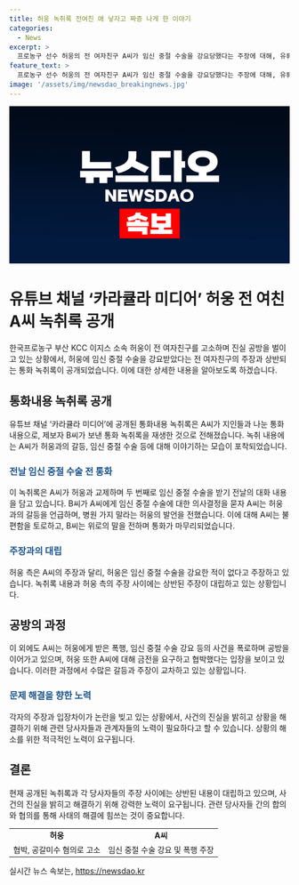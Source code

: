 ```yaml
---
title: 허웅 녹취록 전여친 애 낳자고 짜증 나게 한 이야기
categories:
  - News
excerpt: >
  프로농구 선수 허웅의 전 여자친구 A씨가 임신 중절 수술을 강요당했다는 주장에 대해, 유튜브 채널 카라큘라 미디어에서 전화 녹취록이 공개되었다. 녹취록에는 A씨가 허웅과의 교제로 두 번째 임신 중절 수술을 받기 전날에 대한 대화가 포착되었는데, 이에 대한 허웅의 주장과는 상반된 내용이었다. 이에 대한 여러 주장과 갈등 중에 허웅은 A씨를 고소하며 사건이 공방되고 있다.
feature_text: >
  프로농구 선수 허웅의 전 여자친구 A씨가 임신 중절 수술을 강요당했다는 주장에 대해, 유튜브 채널 카라큘라 미디어에서 전화 녹취록이 공개되었다. 녹취록에는 A씨가 허웅과의 교제로 두 번째 임신 중절 수술을 받기 전날에 대한 대화가 포착되었는데, 이에 대한 허웅의 주장과는 상반된 내용이었다. 이에 대한 여러 주장과 갈등 중에 허웅은 A씨를 고소하며 사건이 공방되고 있다.
image: '/assets/img/newsdao_breakingnews.jpg'
---
```


<p><img src="/assets/img/newsdao_breakingnews.jpg" alt="cryptoinkorea 속보" /></p>

<h1>유튜브 채널 ‘카라큘라 미디어’ 허웅 전 여친 A씨 녹취록 공개</h1>

<p data-ke-size="size16">한국프로농구 부산 KCC 이지스 소속 허웅이 전 여자친구를 고소하며 진실 공방을 벌이고 있는 상황에서, 허웅에 임신 중절 수술을 강요받았다는 전 여자친구의 주장과 상반되는 통화 녹취록이 공개되었습니다. 이에 대한 상세한 내용을 알아보도록 하겠습니다.</p>

<h2 data-ke-size="size26">통화내용 녹취록 공개</h2>

<p data-ke-size="size16">유튜브 채널 ‘카라큘라 미디어’에 공개된 통화내용 녹취록은 A씨가 지인들과 나눈 통화내용으로, 제보자 B씨가 보낸 통화 녹취록을 재생한 것으로 전해졌습니다. 녹취 내용에는 A씨가 허웅과의 갈등, 임신 중절 수술 등에 대해 이야기하는 모습이 포착되었습니다.</p>

<h3 data-ke-size="size24"><b><span style="color: #1a5490;">전날 임신 중절 수술 전 통화</span></b></h3>

<p data-ke-size="size16">이 녹취록은 A씨가 허웅과 교제하며 두 번째로 임신 중절 수술을 받기 전날의 대화 내용을 담고 있습니다. B씨가 A씨에게 임신 중절 수술에 대한 의사결정을 묻자 A씨는 허웅과의 갈등을 언급하며, 병원 가지 말라는 허웅의 발언을 전했습니다. 이에 대해 A씨는 불편함을 토로하고, B씨는 위로의 말을 전하며 통화가 마무리되었습니다.</p>

<h3 data-ke-size="size24"><b><span style="color: #1a5490;">주장과의 대립</span></b></h3>

<p data-ke-size="size16">허웅 측은 A씨의 주장과 달리, 허웅은 임신 중절 수술을 강요한 적이 없다고 주장하고 있습니다. 녹취록 내용과 허웅 측의 주장 사이에는 상반된 주장이 대립하고 있는 상황입니다.</p>

<h2 data-ke-size="size26">공방의 과정</h2>

<p data-ke-size="size16">이 외에도 A씨는 허웅에게 받은 폭행, 임신 중절 수술 강요 등의 사건을 폭로하며 공방을 이어가고 있으며, 허웅 또한 A씨에 대해 금전을 요구하고 협박했다는 입장을 보이고 있습니다. 이러한 과정에서 수많은 갈등과 주장이 교차하고 있는 상황입니다.</p>

<h3 data-ke-size="size24"><b><span style="color: #1a5490;">문제 해결을 향한 노력</span></b></h3>

<p data-ke-size="size16">각자의 주장과 입장차이가 논란을 빚고 있는 상황에서, 사건의 진실을 밝히고 상황을 해결하기 위해 관련 당사자들과 관계자들의 노력이 필요하다고 할 수 있습니다. 상황의 해소를 위한 적극적인 노력이 요구됩니다.</p>

<h2 data-ke-size="size26">결론</h2>

<p data-ke-size="size16">현재 공개된 녹취록과 각 당사자들의 주장 사이에는 상반된 내용이 대립하고 있으며, 사건의 진실을 밝히고 해결하기 위해 강력한 노력이 요구됩니다. 관련 당사자들 간의 합의와 협의를 통해 사태의 해결에 힘쓰는 것이 중요합니다.</p>

<table>
    <tr>
        <td style="text-align: center;"><b>허웅</b></td>
        <td style="text-align: center;"><b>A씨</b></td>
    </tr>
    <tr>
        <td style="text-align: center;">협박, 공갈미수 혐의로 고소</td>
        <td style="text-align: center;">임신 중절 수술 강요 및 폭행 주장</td>
    </tr>
</table>
실시간 뉴스 속보는, <a href="https://newsdao.kr" rel="dofollow">https://newsdao.kr</a>


